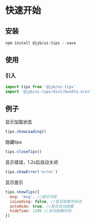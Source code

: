 # 快速开始

## 安装

```shell
npm install @jyb/ui-tips --save
```

## 使用

### 引入

```javascript
import tips from '@jyb/ui-tips'
import '@jyb/ui-tips/dist/bundle.scss'
```

## 例子
显示加载状态
```javascript
tips.showLoading()
```

隐藏tips
```javascript
tips.closeTips()
```

显示错误，1.2s后自动关闭
```javascript
tips.showError('error')
```

显示提示
```javascript
tips.showTips({
  msg: 'msg', //提示内容
  isLoading: false, //是否加载中状态
  autoHide: true, //是否自动隐藏
  hideTime: 1200 //自动隐藏时间
})

```



